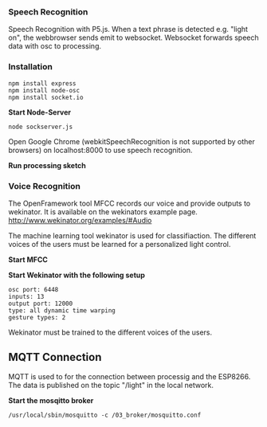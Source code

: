 ### Speech Recognition
Speech Recognition with P5.js. When a text phrase is detected e.g. "light on", the webbrowser sends emit to websocket. Websocket forwards speech data with osc to processing.

### Installation
```
npm install express
npm install node-osc
npm install socket.io
```

**Start Node-Server**
```
node sockserver.js
```

Open Google Chrome (webkitSpeechRecognition is not supported by other browsers) on localhost:8000 to use speech recognition. 

**Run processing sketch**

### Voice Recognition
The OpenFramework tool MFCC records our voice and provide outputs to wekinator. It is available on the wekinators example page.
http://www.wekinator.org/examples/#Audio

The machine learning tool wekinator is used for classifiaction. The different voices of the users must be learned for a personalized light control.

**Start MFCC**

**Start Wekinator with the following setup**
```
osc port: 6448
inputs: 13
output port: 12000
type: all dynamic time warping
gesture types: 2
```

Wekinator must be trained to the different voices of the users.

## MQTT Connection
MQTT is used to for the connection between processig and the ESP8266. The data is published on the topic "/light" in the local network.

**Start the mosqitto broker**
```
/usr/local/sbin/mosquitto -c /03_broker/mosquitto.conf
```
